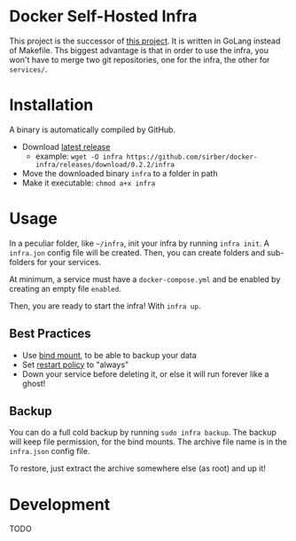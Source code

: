 # Docker Self-Hosted Infra

This project is the successor of [this project](https://github.com/sirber/infra).
It is written in GoLang instead of Makefile. Ths biggest advantage is that in order 
to use the infra, you won't have to merge two git repositories, one for the infra, 
the other for `services/`.

# Installation

A binary is automatically compiled by GitHub.

- Download [latest release](https://github.com/sirber/docker-infra/releases)
  - example: `wget -O infra https://github.com/sirber/docker-infra/releases/download/0.2.2/infra` 
- Move the downloaded binary `infra` to a folder in path
- Make it executable: `chmod a+x infra`

# Usage

In a peculiar folder, like `~/infra`, init your infra by running `infra init`. 
A `infra.jon` config file will be created. Then, you can create folders and sub-folders
for your services. 

At minimum, a service must have a `docker-compose.yml` and be enabled by creating
an empty file `enabled`. 

Then, you are ready to start the infra! With `infra up`.

## Best Practices

- Use [bind mount](https://docs.docker.com/engine/storage/bind-mounts/), to be able to backup your data
- Set [restart policy](https://www.baeldung.com/ops/docker-compose-restart-policies) to "always"
- Down your service before deleting it, or else it will run forever like a ghost!

## Backup

You can do a full cold backup by running `sudo infra backup`. The backup will keep file 
permission, for the bind mounts. The archive file name is in the `infra.json` config file.

To restore, just extract the archive somewhere else (as root) and up it!

# Development

TODO
